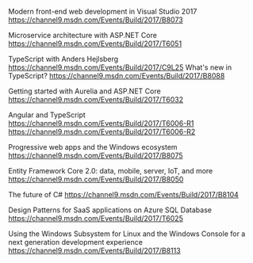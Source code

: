 

Modern front-end web development in Visual Studio 2017
https://channel9.msdn.com/Events/Build/2017/B8073

Microservice architecture with ASP.NET Core
https://channel9.msdn.com/Events/Build/2017/T6051

TypeScript with Anders Hejlsberg
https://channel9.msdn.com/Events/Build/2017/C9L25
What's new in TypeScript?
https://channel9.msdn.com/Events/Build/2017/B8088

Getting started with Aurelia and ASP.NET Core
https://channel9.msdn.com/Events/Build/2017/T6032

Angular and TypeScript
https://channel9.msdn.com/Events/Build/2017/T6006-R1
https://channel9.msdn.com/Events/Build/2017/T6006-R2

Progressive web apps and the Windows ecosystem
https://channel9.msdn.com/Events/Build/2017/B8075

Entity Framework Core 2.0: data, mobile, server, IoT, and more
https://channel9.msdn.com/Events/Build/2017/B8050


The future of C#
https://channel9.msdn.com/Events/Build/2017/B8104

Design Patterns for SaaS applications on Azure SQL Database
https://channel9.msdn.com/Events/Build/2017/T6025

Using the Windows Subsystem for Linux and the Windows Console for a next generation development experience
https://channel9.msdn.com/Events/Build/2017/B8113
